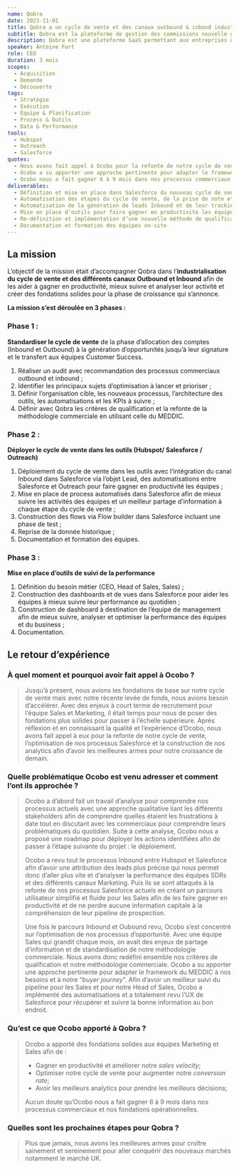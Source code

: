 ```yaml
---
name: Qobra
date: 2023-11-01
title: Qobra a un cycle de vente et des canaux outbound & inbond industrialisés, augmentant la productivité des équipes et la précision des analyses.
subtitle: Qobra est la plateforme de gestion des commissions nouvelle génération.
description: Qobra est une plateforme SaaS permettant aux entreprises d’optimiser leur gestion des commissions en donnant de la visibilité et de la transparence sur les commissions aux commerciaux et permet aux équipes Opération et Finance de supprimer Excel, gagner du temps, supprimer les erreurs et les frictions en automatisant le calcul des commissions.
speaker: Antoine Fort
role: CEO
duration: 3 mois
scopes:
  - Acquisition
  - Demande
  - Découverte
tags:
  - Stratégie
  - Exécution
  - Équipe & Planification
  - Process & Outils
  - Data & Performance
tools:
  - Hubspot
  - Outreach
  - Salesforce
quotes:
  - Nous avons fait appel à Ocobo pour la refonte de notre cycle de vente, l’optimisation de nos processus Salesforce et la construction de nos analytics afin d’avoir les meilleures armes pour notre croissance de demain.
  - Ocobo a su apporter une approche pertinente pour adapter le framework du MEDDIC à nos besoins et à notre “buyer journey”.
  - Ocobo nous a fait gagner 6 à 9 mois dans nos processus commerciaux et nos fondations opérationnelles.
deliverables:
  - Définition et mise en place dans Salesforce du nouveau cycle de vente avec les étapes principales, leurs taux de conversion et les principaux KPIs associés
  - Automatisation des étapes du cycle de vente, de la prise de note et du suivi des activités dans Salesforce et Outreach
  - Automatisation de la génération de leads Inbound et de leur tracking de Hubspot vers Salesforce
  - Mise en place d’outils pour faire gagner en productivité les équipes commerciales, vues filtrées, KPIs, dashboard de suivi, etc.
  - Re-définition et implémentation d’une nouvelle méthode de qualification grâce au MEDDIC
  - Documentation et formation des équipes on-site
---
```


## La mission

L’objectif de la mission était d’accompagner Qobra dans l’**industrialisation du cycle de vente et des différents canaux Outbound et Inbound** afin de les aider à gagner en productivité, mieux suivre et analyser leur activité et créer des fondations solides pour la phase de croissance qui s’annonce.

**La mission s’est déroulée en 3 phases :**

### Phase 1 :

**Standardiser le cycle de vente** de la phase d’allocation des comptes (Inbound et Outbound) à la génération d’opportunités jusqu’à leur signature et le transfert aux équipes Customer Success.

1. Réaliser un audit avec recommandation des processus commerciaux outbound et inbound ;
2. Identifier les principaux sujets d’optimisation à lancer et prioriser ;
3. Définir l’organisation cible, les nouveaux processus, l’architecture des outils, les automatisations et les KPIs à suivre ;
4. Définir avec Qobra les critères de qualification et la refonte de la méthodologie commerciale en utilisant celle du MEDDIC.

### Phase 2 :

**Déployer le cycle de vente dans les outils (Hubspot/ Salesforce / Outreach)**

1. Déploiement du cycle de vente dans les outils avec l’intégration du canal Inbound dans Salesforce via l’objet Lead, des automatisations entre Salesforce et Outreach pour faire gagner en productivité les équipes ;
2. Mise en place de process automatisés dans Salesforce afin de mieux suivre les activités des équipes et un meilleur partage d’information à chaque étape du cycle de vente ;
3. Construction des flows via Flow builder dans Salesforce incluant une phase de test ;
4. Reprise de la donnée historique ;
5. Documentation et formation des équipes.

### Phase 3 :

**Mise en place d’outils de suivi de la performance**

1. Définition du besoin métier (CEO, Head of Sales, Sales) ;
2. Construction des dashboards et de vues dans Salesforce pour aider les équipes à mieux suivre leur performance au quotidien ;
3. Construction de dashboard à destination de l’équipe de management afin de mieux suivre, analyser et optimiser la performance des équipes et du business ;
4. Documentation.

## Le retour d’expérience

### À quel moment et pourquoi avoir fait appel à Ocobo&nbsp;?

> Jusqu’à présent, nous avions les fondations de base sur notre cycle de vente mais avec notre récente levée de fonds, nous avions besoin d’accélérer.
> Avec des enjeux à court terme de recrutement pour l’équipe Sales et Marketing, il était temps pour nous de poser des fondations plus solides pour passer à l’échelle supérieure.
> Après réflexion et en connaissant la qualité et l’expérience d’Ocobo, nous avons fait appel à eux pour la refonte de notre cycle de vente, l’optimisation de nos processus Salesforce et la construction de nos analytics afin d’avoir les meilleures armes pour notre croissance de demain.

### Quelle problématique Ocobo est venu adresser et comment l’ont ils approchée&nbsp;?

> Ocobo a d’abord fait un travail d’analyse pour comprendre nos processus actuels avec une approche qualitative liant les différents stakeholders afin de comprendre quelles étaient les frustrations à date tout en discutant avec les commerciaux pour comprendre leurs problématiques du quotidien.
> Suite à cette analyse, Ocobo nous a proposé une roadmap pour déployer les actions identifiées afin de passer à l’étape suivante du projet : le déploiement.
>
> Ocobo a revu tout le processus Inbound entre Hubspot et Salesforce afin d’avoir une attribution des leads plus précise qui nous permet donc d’aller plus vite et d’analyser la performance des équipes SDRs et des différents canaux Marketing.
> Puis ils se sont attaqués à la refonte de nos processus Salesforce actuels en créant un parcours utilisateur simplifié et fluide pour les Sales afin de les faire gagner en productivité et de ne perdre aucune information capitale à la compréhension de leur pipeline de prospection.
>
> Une fois le parcours Inbound et Oubound revu, Ocobo s’est concentré sur l’optimisation de nos processus d’opportunité.
> Avec une équipe Sales qui grandit chaque mois, on avait des enjeux de partage d’information et de standardisation de notre méthodologie commerciale. Nous avons donc redéfini ensemble nos critères de qualification et notre méthodologie commerciale. Ocobo a su apporter une approche pertinente pour adapter le framework du MEDDIC à nos besoins et à notre “_buyer journey_”.
> Afin d’avoir un meilleur suivi du pipeline pour les Sales et pour notre Head of Sales, Ocobo a implémenté des automatisations et a totalement revu l’UX de Salesforce pour récupérer et suivre la bonne information au bon endroit.

### Qu’est ce que Ocobo apporté à Qobra&nbsp;?

> Ocobo a apporté des fondations solides aux équipes Marketing et Sales afin de :
>
> - Gagner en productivité et améliorer notre _sales velocity_;
> - Optimiser notre cycle de vente pour augmenter notre _conversion rate_;
> - Avoir les meilleurs analytics pour prendre les meilleurs décisions;
>
> Aucun doute qu’Ocobo nous a fait gagner 6 à 9 mois dans nos processus commerciaux et nos fondations opérationnelles.

### Quelles sont les prochaines étapes pour Qobra&nbsp;?

> Plus que jamais, nous avons les meilleures armes pour croître sainement et sereinement pour aller conquérir des nouveaux marchés notamment le marché UK.
